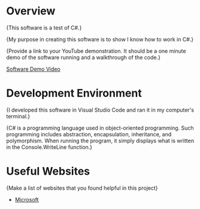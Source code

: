 # Overview



{This software is a test of C#.}

{My purpose in creating this software is to show I know how to work in C#.}

{Provide a link to your YouTube demonstration.  It should be a one minute demo of the software running and a walkthrough of the code.}

[Software Demo Video](http://youtube.link.goes.here)

# Development Environment

{I developed this software in Visual Studio Code and ran it in my computer's terminal.}

{C# is a programming language used in object-oriented programming.
Such programming includes abstraction, encapsulation, inheritance, and polymorphism. When running the program, it simply displays what is written in the Console.WriteLine function.}

# Useful Websites

{Make a list of websites that you found helpful in this project}
* [Microsoft](https://learn.microsoft.com/en-us/dotnet/csharp/programming-guide/)
